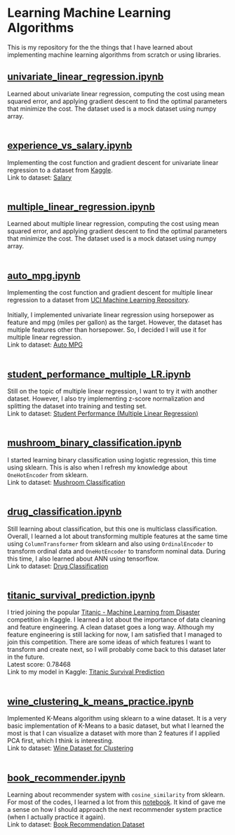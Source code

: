 # Learning Machine Learning Algorithms

This is my repository for the the things that I have learned about implementing machine learning algorithms from scratch or using libraries.

## [univariate_linear_regression.ipynb](https://github.com/ignadr/ML-Algorithms-Manual/blob/main/univariate_linear_regression.ipynb)<br />
Learned about univariate linear regression, computing the cost using mean squared error, and applying gradient descent to find the optimal parameters that minimize the cost. The dataset used is a mock dataset using numpy array.
<br />
<br />
## [experience_vs_salary.ipynb](https://github.com/ignadr/ML-Algorithms-Manual/blob/main/experience_vs_salary.ipynb)<br />
Implementing the cost function and gradient descent for univariate linear regression to a dataset from [Kaggle](https://www.kaggle.com/).<br />
Link to dataset: [Salary](https://www.kaggle.com/datasets/rsadiq/salary)
<br />
<br />
## [multiple_linear_regression.ipynb](https://github.com/ignadr/ML-Algorithms-Manual/blob/main/multiple_linear_regression.ipynb)<br />
Learned about multiple linear regression, computing the cost using mean squared error, and applying gradient descent to find the optimal parameters that minimize the cost. The dataset used is a mock dataset using numpy array.
<br />
<br />
## [auto_mpg.ipynb](https://github.com/ignadr/ML-Algorithms-Manual/blob/main/auto_mpg.ipynb)
Implementing the cost function and gradient descent for multiple linear regression to a dataset from [UCI Machine Learning Repository](https://archive.ics.uci.edu/dataset/9/auto+mpg).<br />
<br />
Initially, I implemented univariate linear regression using horsepower as feature and mpg (miles per gallon) as the target. However, the dataset has multiple features other than horsepower. So, I decided I will use it for multiple linear regression.<br />
Link to dataset: [Auto MPG](https://archive.ics.uci.edu/dataset/9/auto+mpg)
<br />
<br />
## [student_performance_multiple_LR.ipynb](https://github.com/ignadr/ML-Algorithms-Manual/blob/main/student_performance_multiple_LR.ipynb)
Still on the topic of multiple linear regression, I want to try it with another dataset. However, I also try implementing z-score normalization and splitting the dataset into training and testing set.<br />
Link to dataset: [Student Performance (Multiple Linear Regression)](https://www.kaggle.com/datasets/nikhil7280/student-performance-multiple-linear-regression)
<br />
<br />
## [mushroom_binary_classification.ipynb](https://github.com/ignadr/ML-Algorithms-Practice/blob/main/mushroom_binary_classification.ipynb)
I started learning binary classification using logistic regression, this time using sklearn. This is also when I refresh my knowledge about `OneHotEncoder` from sklearn.<br />
Link to dataset: [Mushroom Classification](https://www.kaggle.com/datasets/uciml/mushroom-classification)
<br />
<br />
## [drug_classification.ipynb](https://github.com/ignadr/ML-Algorithms-Practice/blob/main/drug_classification.ipynb)
Still learning about classification, but this one is multiclass classification. Overall, I learned a lot about transforming multiple features at the same time using `ColumnTransformer` from sklearn and also using `OrdinalEncoder` to transform ordinal data and `OneHotEncoder` to transform nominal data. During this time, I also learned about ANN using tensorflow.<br />
Link to dataset: [Drug Classification](https://www.kaggle.com/datasets/prathamtripathi/drug-classification)
<br />
<br />
## [titanic_survival_prediction.ipynb](https://github.com/ignadr/ML-Algorithms-Practice/blob/main/titanic_survival_prediction.ipynb)
I tried joining the popular [Titanic - Machine Learning from Disaster](https://www.kaggle.com/competitions/titanic) competition in Kaggle. I learned a lot about the importance of data cleaning and feature engineering. A clean dataset goes a long way. Although my feature engineering is still lacking for now, I am satisfied that I managed to join this competition. There are some ideas of which features I want to transform and create next, so I will probably come back to this dataset later in the future.<br />
Latest score: 0.78468<br />
Link to my model in Kaggle: [Titanic Survival Prediction](https://www.kaggle.com/code/ignatiusadrian/titanic-survival-prediction)
<br />
<br />
## [wine_clustering_k_means_practice.ipynb](https://github.com/ignadr/ML-Algorithms-Practice/blob/main/wine_clustering_k_means_practice.ipynb)
Implemented K-Means algorithm using sklearn to a wine dataset. It is a very basic implementation of K-Means to a basic dataset, but what I learned the most is that I can visualize a dataset with more than 2 features if I applied PCA first, which I think is interesting.<br />
Link to dataset: [Wine Dataset for Clustering](https://www.kaggle.com/datasets/harrywang/wine-dataset-for-clustering/data)
<br />
<br />
## [book_recommender.ipynb](https://github.com/ignadr/ML-Algorithms-Practice/blob/main/book_recommender.ipynb)
Learning about recommender system with `cosine_similarity` from sklearn. For most of the codes, I learned a lot from this [notebook](https://www.kaggle.com/code/shivamja/books-recommendation-system). It kind of gave me a sense on how I should approach the next recommender system practice (when I actually practice it again).<br />
Link to dataset: [Book Recommendation Dataset](https://www.kaggle.com/datasets/arashnic/book-recommendation-dataset)
